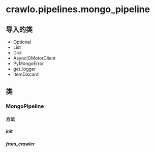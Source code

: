 # crawlo.pipelines.mongo_pipeline

## 导入的类

- Optional
- List
- Dict
- AsyncIOMotorClient
- PyMongoError
- get_logger
- ItemDiscard

## 类

### MongoPipeline

#### 方法

##### __init__

##### from_crawler
